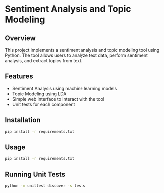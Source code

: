# Sentiment Analysis and Topic Modeling

## Overview

This project implements a sentiment analysis and topic modeling tool using Python. The tool allows users to analyze text data, perform sentiment analysis, and extract topics from text.

## Features

- Sentiment Analysis using machine learning models
- Topic Modeling using LDA
- Simple web interface to interact with the tool
- Unit tests for each component

## Installation

```bash
pip install -r requirements.txt
```

## Usage

```bash
pip install -r requirements.txt
```

## Running Unit Tests
```bash
python -m unittest discover -s tests
```



